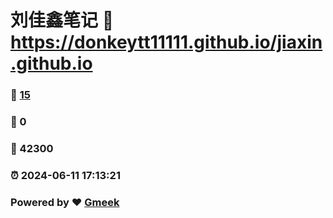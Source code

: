 # 刘佳鑫笔记 :link: https://donkeytt11111.github.io/jiaxin.github.io 
### :page_facing_up: [15](https://donkeytt11111.github.io/jiaxin.github.io/tag.html) 
### :speech_balloon: 0 
### :hibiscus: 42300 
### :alarm_clock: 2024-06-11 17:13:21 
### Powered by :heart: [Gmeek](https://github.com/Meekdai/Gmeek)

